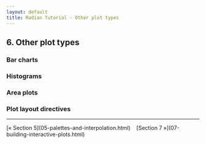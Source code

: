 ```yaml
---
layout: default
title: Radian Tutorial - Other plot types
---
```


## 6. Other plot types

### Bar charts

### Histograms

### Area plots

### Plot layout directives


<hr>
[&laquo; Section 5](05-palettes-and-interpolation.html)&nbsp;&nbsp;&nbsp;
[Section 7 &raquo;](07-building-interactive-plots.html)
